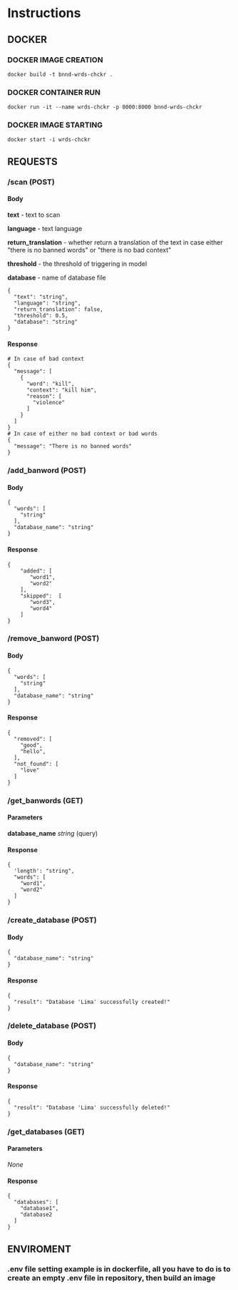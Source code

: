 # Instructions
## DOCKER 

### DOCKER IMAGE CREATION
```
docker build -t bnnd-wrds-chckr .
```

### DOCKER CONTAINER RUN
```
docker run -it --name wrds-chckr -p 8000:8000 bnnd-wrds-chckr
```

### DOCKER IMAGE STARTING
```
docker start -i wrds-chckr
```

## REQUESTS

### /scan (POST)
#### Body
__text__ - text to scan

__language__ - text language

__return_translation__ - whether return a translation of the text in case either "there is no banned words" or "there is no bad context"

__threshold__ - the threshold of triggering in model

__database__ - name of database file

```
{
  "text": "string",
  "language": "string",
  "return_translation": false,
  "threshold": 0.5,
  "database": "string"
}
```
#### Response
```
# In case of bad context
{
  "message": [
    {
      "word": "kill",
      "context": "kill him",
      "reason": [
        "violence"
      ]
    }
  ]
}
# In case of either no bad context or bad words
{
  "message": "There is no banned words"
}
```
### /add_banword (POST)
#### Body
```
{
  "words": [
    "string"
  ],
  "database_name": "string"
}
```
#### Response
```
{
    "added": [
       "word1",
       "word2"
    ],
    "skipped":  [
       "word3",
       "word4"
    ]
}
```

### /remove_banword (POST)
#### Body
```
{
  "words": [
    "string"
  ],
  "database_name": "string"
}
```
#### Response
```
{
  "removed": [
    "good",
    "hello",
  ],
  "not_found": [
    "love"
  ]
}
```
### /get_banwords (GET)
#### Parameters

__database_name__ _string_ (query)

#### Response
```
{
  'length': "string",
  "words": [
    "word1",
	"word2"
  ]
}
```
### /create_database (POST)
#### Body
```
{
  "database_name": "string"
}
```
#### Response
```
{
  "result": "Database 'Lima' successfully created!"
}
```
### /delete_database (POST)
#### Body
```
{
  "database_name": "string"
}
```
#### Response
```
{
  "result": "Database 'Lima' successfully deleted!"
}
```
### /get_databases (GET)
#### Parameters
_None_
#### Response
```
{
  "databases": [
    "database1",
    "database2
  ]
}
```
## ENVIROMENT 
### **.env file setting example is in dockerfile, all you have to do is to create an empty .env file in repository, then build an image**
